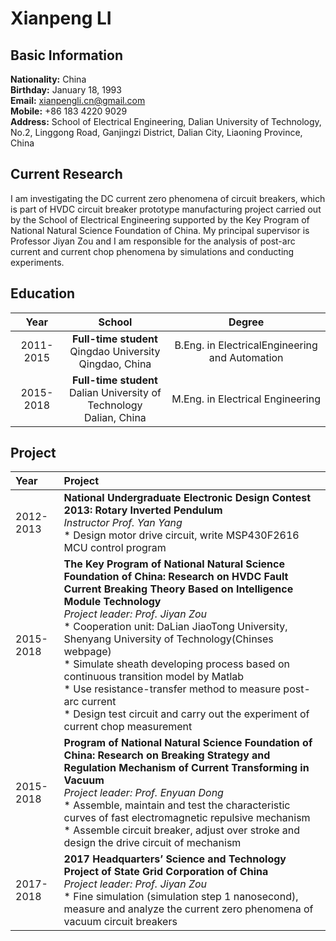 # Xianpeng LI
## Basic Information
 **Nationality:** China<br>
 **Birthday:** January 18, 1993<br>
 **Email:** xianpengli.cn@gmail.com<br>
 **Mobile:** +86 183 4220 9029<br>
 **Address:** School of Electrical Engineering, Dalian University of Technology, No.2, Linggong Road, Ganjingzi District, Dalian City, Liaoning Province, China
## Current Research
I am investigating the DC current zero phenomena of circuit breakers, which is part of HVDC circuit breaker prototype manufacturing project carried out by the School of Electrical Engineering supported by the Key Program of National Natural Science Foundation of China.
My principal supervisor is Professor Jiyan Zou and I am responsible for the analysis of post-arc current and current chop phenomena by simulations and conducting experiments.
## Education
Year      | School       |  Degree 
:--------:| :---------:  | :----:  
2011-2015|**Full-time student**<br>Qingdao University<br>Qingdao, China|B.Eng. in ElectricalEngineering and Automation
2015-2018|**Full-time student**<br>Dalian University of Technology<br>Dalian, China|M.Eng. in Electrical Engineering
## Project
Year      | Project      
:--------|:---------
2012-2013|**National Undergraduate Electronic Design Contest 2013: Rotary Inverted Pendulum**<br>*Instructor Prof. Yan Yang*<br> * Design motor drive circuit, write MSP430F2616 MCU control program
2015-2018|**The Key Program of National Natural Science Foundation of China: Research on HVDC Fault Current Breaking Theory Based on Intelligence Module Technology**<br>*Project leader: Prof. Jiyan Zou*<br> * Cooperation unit: DaLian JiaoTong University, Shenyang University of Technology(Chinses webpage)<br> * Simulate sheath developing process based on continuous transition model by Matlab<br> * Use resistance-transfer method to measure post-arc current<br> * Design test circuit and carry out the experiment of current chop measurement
2015-2018|**Program of National Natural Science Foundation of China: Research on Breaking Strategy and Regulation Mechanism of Current Transforming in Vacuum**<br>*Project leader: Prof. Enyuan Dong*<br> * Assemble, maintain and test the characteristic curves of fast electromagnetic repulsive mechanism<br> * Assemble circuit breaker, adjust over stroke and design the drive circuit of mechanism
2017-2018|**2017 Headquarters’ Science and Technology Project of State Grid Corporation of China**<br>*Project leader: Prof. Jiyan Zou*<br> * Fine simulation (simulation step 1 nanosecond), measure and analyze the current zero phenomena of vacuum circuit breakers
